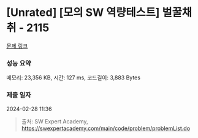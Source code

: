 # [Unrated] [모의 SW 역량테스트] 벌꿀채취 - 2115 

[문제 링크](https://swexpertacademy.com/main/code/problem/problemDetail.do?contestProbId=AV5V4A46AdIDFAWu) 

### 성능 요약

메모리: 23,356 KB, 시간: 127 ms, 코드길이: 3,883 Bytes

### 제출 일자

2024-02-28 11:36



> 출처: SW Expert Academy, https://swexpertacademy.com/main/code/problem/problemList.do